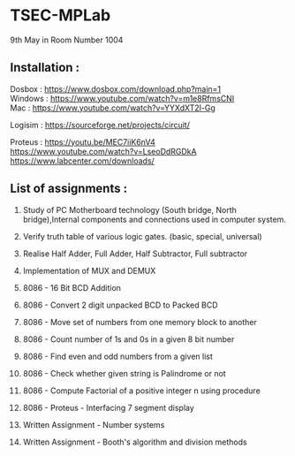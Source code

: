 # TSEC-MPLab

9th May in Room Number 1004

## Installation : 
Dosbox : https://www.dosbox.com/download.php?main=1 <br />
    Windows : https://www.youtube.com/watch?v=m1e8RfmsCNI <br />
    Mac : https://www.youtube.com/watch?v=YYXdXT2l-Gg

Logisim : https://sourceforge.net/projects/circuit/

Proteus : https://youtu.be/MEC7iiK6nV4 <br />
https://www.youtube.com/watch?v=LseoDdRGDkA <br />
https://www.labcenter.com/downloads/

## List of assignments : 

1. Study of PC Motherboard technology (South bridge, North bridge),Internal components and connections used in computer system. 

2. Verify truth table of various logic gates. (basic, special, universal)

3. Realise Half Adder, Full Adder, Half Subtractor, Full subtractor

4. Implementation of MUX and DEMUX

5. 8086 - 16 Bit BCD Addition

6. 8086 - Convert 2 digit unpacked BCD to Packed BCD

7. 8086 - Move set of numbers from one memory block to another

8. 8086 - Count number of 1s and 0s in a given 8 bit number

9. 8086 - Find even and odd numbers from a given list

10. 8086 - Check whether given string is Palindrome or not

11. 8086 - Compute Factorial of a positive integer n using procedure

12. 8086 - Proteus - Interfacing 7 segment display

13. Written Assignment - Number systems

14. Written Assignment - Booth's algorithm and division methods